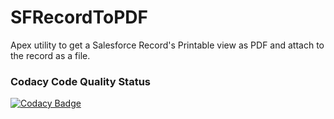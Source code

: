 # SFRecordToPDF
Apex utility to get a Salesforce Record's Printable view as PDF and attach to the record as a file. 

### Codacy Code Quality Status
[![Codacy Badge](https://app.codacy.com/project/badge/Grade/5f0873b263524b429b81c73fbb4e1c18)](https://www.codacy.com/manual/conrjac/SFRecordToPDF?utm_source=github.com&amp;utm_medium=referral&amp;utm_content=conrjac/SFRecordToPDF&amp;utm_campaign=Badge_Grade)

